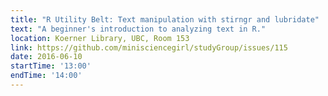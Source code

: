 ```yaml
---
title: "R Utility Belt: Text manipulation with stirngr and lubridate"
text: "A beginner's introduction to analyzing text in R."
location: Koerner Library, UBC, Room 153
link: https://github.com/minisciencegirl/studyGroup/issues/115
date: 2016-06-10
startTime: '13:00'
endTime: '14:00'
---
```

